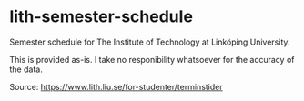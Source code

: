 # lith-semester-schedule
Semester schedule for The Institute of Technology at Linköping University.

This is provided as-is. I take no responibility whatsoever for the accuracy of the data.

Source: https://www.lith.liu.se/for-studenter/terminstider
